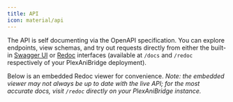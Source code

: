 ```yaml
---
title: API
icon: material/api
---
```


The API is self documenting via the OpenAPI specification. You can explore endpoints, view schemas, and try out requests directly from either the built-in [Swagger UI](https://swagger.io/tools/swagger-ui/) or [Redoc](https://redocly.github.io/redoc/) interfaces (available at `/docs` and `/redoc` respectively of your PlexAniBridge deployment).

Below is an embedded Redoc viewer for convenience. _Note: the embedded viewer may not always be up to date with the live API; for the most accurate docs, visit `/redoc` directly on your PlexAniBridge instance._

<redoc src="./openapi.json" />
